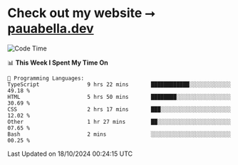 # Check out my website ⭢ [pauabella.dev](https://pauabella.dev)

<!--START_SECTION:waka-->
![Code Time](http://img.shields.io/badge/Code%20Time-3%2C807%20hrs%2017%20mins-blue)

📊 **This Week I Spent My Time On** 

```text
💬 Programming Languages: 
TypeScript               9 hrs 22 mins       ████████████░░░░░░░░░░░░░   49.18 % 
HTML                     5 hrs 50 mins       ████████░░░░░░░░░░░░░░░░░   30.69 % 
CSS                      2 hrs 17 mins       ███░░░░░░░░░░░░░░░░░░░░░░   12.02 % 
Other                    1 hr 27 mins        ██░░░░░░░░░░░░░░░░░░░░░░░   07.65 % 
Bash                     2 mins              ░░░░░░░░░░░░░░░░░░░░░░░░░   00.25 % 
```


 Last Updated on 18/10/2024 00:24:15 UTC
<!--END_SECTION:waka-->
